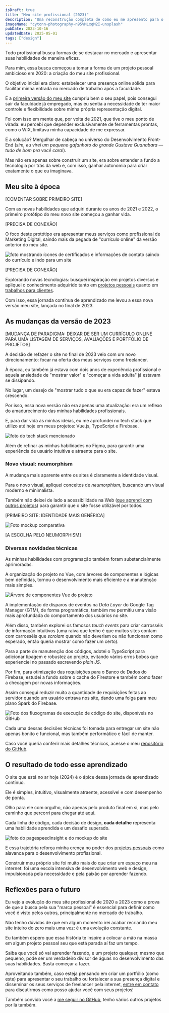 ```yaml
---
isDraft: true
title: "Meu site profissional (2023)"
description: "Uma reconstrução completa de como eu me apresento para o mercado de trabalho."
imageName: "cytonn-photography-n95VMLxqM2I-unsplash"
pubDate: 2023-10-16
updatedDate: 2025-05-01
tags: ["design"]
---
```


Todo profissional busca formas de se destacar no mercado e apresentar suas habilidades de maneira eficaz.

Para mim, essa busca começou a tomar a forma de um projeto pessoal ambicioso em 2020: a criação do meu site profissional.

O objetivo inicial era claro: estabelecer uma presença online sólida para facilitar minha entrada no mercado de trabalho após a faculdade.

E a [primeira versão do meu site](/portfolio/meu-site-profissional-2021) cumpriu bem o seu papel, pois consegui sair da faculdade já empregado, mas eu sentia a necessidade de ter maior controle e flexibilidade sobre minha própria representação digital.
 
Foi com isso em mente que, por volta de 2021, que tive o meu ponto de virada: eu percebi que depender exclusivamente de ferramentas prontas, como o WIX, limitava minha capacidade de me expressar.

E a solução? Mergulhar de cabeça no universo do Desenvolvimento Front-End (*sim, eu virei um pequeno gafanhoto do grande Gustava Guanabara — tudo de bom pra você cara!*).

Mas não era apenas sobre construir um site, era sobre entender a fundo a tecnologia por trás da web e, com isso, ganhar autonomia para criar exatamente o que eu imaginava.

## Meu site à época

[COMENTAR SOBRE PRIMEIRO SITE]

Com as novas habilidades que adquiri durante os anos de 2021 e 2022, o primeiro protótipo do meu novo site começou a ganhar vida.

[PRECISA DE CONEXÃO]

O foco deste protótipo era apresentar meus serviços como profissional de Marketing Digital, saindo mais da pegada de "currículo online" da versão anterior do meu site.

![foto mostrando ícones de certificados e informações de contato saindo do currículo e indo para um site](abc)

[PRECISA DE CONEXÃO]

Explorando novas tecnologias: busquei inspiração em projetos diversos e apliquei o conhecimento adquirido tanto em [projetos pessoais](/portfolio/programacao) quanto em [trabalhos para clientes](/trabalhos).

Com isso, essa jornada contínua de aprendizado me levou a essa nova versão meu site, lançada no final de 2023.

## As mudanças da versão de 2023

[MUDANÇA DE PARADIGMA: DEIXAR DE SER UM CURRÍCULO ONLINE PARA UMA LISTAGEM DE SERVIÇOS, AVALIAÇÕES E PORTFÓLIO DE PROJETOS]

A decisão de refazer o site no final de 2023 veio com um novo direcionamento: focar na oferta dos meus serviços como freelancer.

À época, eu também já estava com dois anos de experiência profissional e aquela ansiedade de "mostrar valor" e "começar a vida adulta" já estavam se dissipando.

No lugar, um desejo de "mostrar tudo o que eu era capaz de fazer" estava crescendo.

Por isso, essa nova versão não era apenas uma atualização: era um reflexo do amadurecimento das minhas habilidades profissionais.

E, para dar vida às minhas ideias, eu me aprofundei no tech stack que utilizo até hoje em meus projetos: Vue.js, TypeScript e Firebase.

![foto do tech stack mencionado](abc)

Além de refinar as minhas habilidades no Figma, para garantir uma experiência de usuário intuitiva e atraente para o site.

### Novo visual: neumorphism

A mudança mais aparente entre os sites é claramente a identidade visual.

Para o novo visual, apliquei conceitos de *neumorphism*, buscando um visual moderno e minimalista.

Também não deixei de lado a acessibilidade na Web ([que aprendi com outros projetos](/portfolio/site-para-oftalmologista)) para garantir que o site fosse utilizável por todos.

[PRIMEIRO SITE: IDENTIDADE MAIS GENÉRICA]

![Foto mockup comparativa](abc)

[A ESCOLHA PELO NEUMORPHISM]

### Diversas novidades técnicas

As minhas habilidades com programação também foram substancialmente aprimoradas.

A organização do projeto no Vue, com árvores de componentes e lógicas bem definidas, tornou o desenvolvimento mais eficiente e a manutenção mais simples.

![Árvore de componentes Vue do projeto](abc)

A implementação de disparos de eventos na *Data Layer* do Google Tag Manager (GTM), de forma programática, também me permitiu uma visão mais aprofundada do comportamento dos usuários no site.

Além disso, também explorei os famosos *touch events* para criar carrosséis de informação intuitivos (uma raiva que tenho é que muitos sites contam com carrosséis que *scrolam* quando não deveriam ou não funcionam como esperado, então queria mostrar como fazer um certo).

Para a parte de manutenção dos códigos, adotei o TypeScript para adicionar tipagem e robustez ao projeto, evitando vários erros bobos que experienciei no passado escrevendo *plain JS*.

Por fim, para otimização das requisições para o Banco de Dados do Firebase, estudei a fundo sobre o cache do Firestore e também como fazer a checagem por novas informações.

Assim consegui reduzir muito a quantidade de requisições feitas ao servidor quando um usuário entrava nos site, dando uma folga para meu plano Spark do Firebase.

![Foto dos fluxogramas de execução de código do site, disponíveis no GitHub](abc)

Cada uma dessas decisões técnicas foi tomada para entregar um site não apenas bonito e funcional, mas também performático e fácil de manter.

Caso você queria conferir mais detalhes técnicos, acesse o meu [repositório do GitHub](https://github.com/andremourasantos/andremourasantos.github.io).

## O resultado de todo esse aprendizado

O site que está no ar hoje (2024) é o ápice dessa jornada de aprendizado contínuo.

Ele é simples, intuitivo, visualmente atraente, acessível e com desempenho de ponta.

Olho para ele com orgulho, não apenas pelo produto final em si, mas pelo caminho que percorri para chegar até aqui.

Cada linha de código, cada decisão de design, **cada detalhe** representa uma habilidade aprendida e um desafio superado.

![foto do pagespeedinsight e do mockup do site](abc)

E essa trajetória reforça minha crença no poder dos [projetos pessoais](/portfolio) como alavanca para o desenvolvimento profissional.

Construir meu próprio site foi muito mais do que criar um espaço meu na internet: foi uma escola intensiva de desenvolvimento web e design, impulsionada pela necessidade e pela paixão por aprender fazendo.

## Reflexões para o futuro

Eu vejo a evolução do meu site profissional de 2020 a 2023 como a prova de que a busca pela sua "marca pessoal" é essencial para definir como você é visto pelos outros, principalmente no mercado de trabalho.

Não tenho dúvidas de que em algum momento irei acabar recriando meu site inteiro do zero mais uma vez: é uma evolução constante.

Eu também espero que essa história te inspire a colocar a mão na massa em algum projeto pessoal seu que está parada aí faz um tempo.

Saiba que você só vai aprender fazendo, e um projeto qualquer, mesmo que pequeno, pode ser um verdadeiro divisor de águas no desenvolvimento das suas habilidades. Basta começar a fazer.

Aproveitando também, caso esteja pensando em criar um portfólio (como este) para apresentar o seu trabalho ou fortalecer a sua presença digital e disseminar os seus serviços de freelancer pela internet, [entre em contato](https://api.whatsapp.com/send/?phone=5541935009236&text=Oi%2C%20gostaria%20de%20entrar%20em%20contato%20para%20apresentar%20meu%20projeto) para discutirmos como posso ajudar você com seus projetos!

Também convido você a [me seguir no GitHub](https://github.com/andremourasantos/), tenho vários outros projetos por lá também.